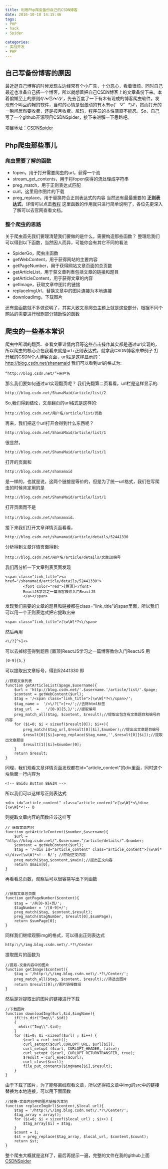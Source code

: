 ```yaml
---
title: 利用Php爬虫备份自己的CSDN博客
date: 2016-10-18 14:15:46
tags:
- PHP
- hack
- Spider

categories:
- 实战开发
- PHP
---
```


## 自己写备份博客的原因
最近逛自己博客的时候发现左边经常有个小广告，十分恶心，看着很烦。同时自己最近也准备自己搭一个博客，所以就想着把自己CSDN博客上的文章备份下来。<!-- more-->本着偷懒至上的原则⁄(⁄ ⁄•⁄㉨⁄•⁄ ⁄)⁄ ，先去百度了一下有木有现成的博客爬虫软件。发现有个叫豆约翰的软件，当时的心情是很激动的有木有φ(゜▽゜*)♪，然而打开的一瞬间居然要收费，还是按月收费。尼玛，程序员的本性简直不能忍。So，自己写了一个github开源项目CSDNSpider，接下来讲解一下思路吧。

项目地址：[CSDNSpider](https://github.com/ShanaMaid/CSDNSpider) 

## Php爬虫那些事儿
### 爬虫需要了解的函数
* fopen，用于打开需要爬虫的url，获得一个流
* stream_get_contents，用于将fopen获得的流处理成字符串
* preg_match，用于正则表达式匹配
* curl，这里用作图片的下载
* preg_replace，用于替换符合正则表达式的内容
当然还有最最重要的 <strong>正则表达式</strong>，详情可以点击[教程](http://www.runoob.com/regexp/regexp-syntax.html)
这里函数的作用就只进行简单说明了，各位先更深入了解可以去官网查看文档。

### 整个爬虫的思路
关于爬虫首先我们要理清楚我们要做的是什么，需要构造那些函数？
整理后我们可以得到以下函数，当然因人而异，可能你会有其它不同的看法

* SpiderGo，爬虫主函数
*  getWebContent，用于获得网站的主要内容
* getPageNumber，用于获得网站文章页面的总页数
* getArticleList，用于获文章列表包括文章的链接和题目
*  getArticleContent，用于获得文章的内容
*  getImage，获取文章中图片的链接
* replaceImgUrl，替换文章中的图片连接为本地连接
* downloadImg，下载图片

还有些函数就不多做说明了，其实大致文章爬虫主题上就是这些部分，根据不同个网站的需要进行增删部分辅助性的函数

## 爬虫的一些基本常识
爬虫中所谓的翻页、查看文章详情内容等这些点击操作其实都是通过url实现的，所以爬虫的核心点在我看来就是url+正则表达式，就拿我CSDN博客来举例子
打开我的CSDN个人博客页面，url栏是这样显示的：http://blog.csdn.net/shanamaid
我们可以看到url的格式为:
```
“http://blog.csdn.net/”+用户名
```
那么我们要如何通过url实现翻页呢？
我们先翻第二页看看，url栏是这样显示的:
```
http://blog.csdn.net/ShanaMaid/article/list/2
```
So,我们得到结论，文章翻页的url格式是这样的:
```
http://blog.csdn.net/用户名/article/list/页数
```
再来，我们把这个url打开会得到什么东西呢？
```
http://blog.csdn.net/ShanaMaid/article/list/1
```
很显然，
```
http://blog.csdn.net/ShanaMaid/article/list/1
```
打开的页面和
```
http://blog.csdn.net/shanamaid
```
是一样的，也就是说，这两个链接是等价的，但是为了统一url格式，我们在写爬虫的时候肯定用的是
```
http://blog.csdn.net/ShanaMaid/article/list/1
```
打开页面而不是
```
http://blog.csdn.net/shanamaid。
```
接下来我们打开文章详情页面看看，
```
http://blog.csdn.net/shanamaid/article/details/52441330
```
分析得到文章详情页面得到:
```
http://blog.csdn.net/用户名/article/details/文章ID编号
```

我们再分析一下文章列表页面发现

```
<span class="link_title"><a href="/shanamaid/article/details/52441330">
        <font color="red">[置顶]</font>
        ReactJS学习之一篇博客教你入门ReactJS            
        </a></span>
```

发现我们需要的文章的题目和链接都在class="link_title"的span里面，所以我们可以用一个正则表达式把它提取出来
```
<span class="link_title">[\w\W]*?<\/span>
```
然后再用

```
<\/?[^>]+>
```

可以去掉标签得到题目   [置顶]ReactJS学习之一篇博客教你入门ReactJS 
用

```
[0-9]{5,}
```

可以提取出文章标号，得到52441330
即

```
//获取文章列表
function getArticleList($page,$username){
	$url = 'http://blog.csdn.net/'.$username.'/article/list/'.$page;
	$content = getWebContent($url);
	$tag = '/<span class="link_title">[\w\W]*?<\/span>/';
	$tag_name =  '/<\/?[^>]+>/';//去除html标签
	$tag_url  =   '/[0-9]{5,}/';//提取编号
	preg_match_all($tag, $content, $result);//提取出包含有文章题目和编号的内容
	for ($i=0; $i < sizeof($result[0]); $i++){
		preg_match($tag_url,$result[0][$i],$number);//提出出文章题目编号
		$result[0][$i]=preg_replace($tag_name,'',$result[0][$i]);//提取出文章题目
		$result[1][$i]=$number[0];
	}
	return $result;
}
```
同理，我们观看文章详情页面发现都在id="article_content"的div里面，同时这个块后面一行内容为

```
<!-- Baidu Button BEGIN -->
```
所以我们可以这样写正则表达式

```
<div id="article_content" class="article_content">[\w\W]*<\/div>[\w\W]*<!-- B
```
则提取文章内容的函数应该这样写

```
// 获取文章内容
function getArticleContent($number,$username){
	$url = "http://blog.csdn.net/".$username."/article/details/".$number;
	$content = getWebContent($url);
	$tag = '/<div id="article_content" class="article_content">[\w\W]*<\/div>[\w\W]*<!-- B/'; //匹配正文内容
	preg_match($tag,$content,$main);//提出正文内容
	return $main[0];
}

```
再看看总页数，观察后可以很容易写出下列函数

```

//获取文章总页数
function getPageNumber($content){
	$tag = '/共[0-9]+页/';
	$tagNumber = '/[0-9]+/';
	preg_match($tag, $content,$result);
	preg_match($tagNumber, $result[0],$sumPage);
	return $sumPage[0];
}

```

同样我们继续观察img的格式，可以得出正则表达式

```
http:\/\/img.blog.csdn.net\/.*?\/Center
```

提取图片的函数为

```
//提取-文章内容中的图片
function getImage($content){
	$tag = '/http:\/\/img.blog.csdn.net\/.*?\/Center/'; 
	preg_match_all($tag, $content, $result);//筛选出图片
	return $result[0];//图片链接数组
}
```

然后是对提取出的图片的链接进行下载

```
//下载图片
function downloadImg($url,$id,$imgName){
	if(!is_dir("Img\\".$id))
	{
	  mkdir("Img\\".$id);
	}
	for ($i=0; $i <sizeof($url) ; $i++) { 
		$curl = curl_init();
		curl_setopt($curl,CURLOPT_URL, $url[$i]);
		curl_setopt ($curl, CURLOPT_HEADER, false);
		curl_setopt ($curl, CURLOPT_RETURNTRANSFER, true);
		$result = curl_exec($curl);
		curl_close($curl);
		file_put_contents($imgName[$i],$result);
	}
}
```

由于下载了图片，为了能够离线观看文章，所以还得把文章中img的src中的链接替换为本地连接，可以用下面函数

```
//替换-文章内容中的图片链接为本地
function replaceImgUrl($content,$local_url){
	$tag = '/http:\/\/img.blog.csdn.net\/.*?\/Center/'; 
	$tag_array = array();
	for ($i=0; $i < sizeof($local_url) ; $i++) { 
		$tag_array[$i] = $tag;
	}
	$count = 1;
	$st = preg_replace($tag_array, $local_url, $content,$count);
	return $st;
}
```

整个爬虫大概就是这样了，最后再提示一遍，完整的文件在我的github上面
[CSDNSpider](https://github.com/ShanaMaid/CSDNSpider)




